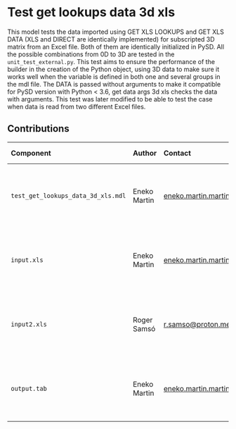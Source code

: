 Test get lookups data 3d xls
============================

This model tests the data imported using GET XLS LOOKUPS and GET XLS DATA (XLS and DIRECT are identically implemented) for subscripted 3D matrix from an Excel file. Both of them are identically initialized in PySD. All the possible combinations from 0D to 3D are tested in the `unit_test_external.py`. This test aims to ensure the performance of the builder in the creation of the Python object, using 3D data to make sure it works well when the variable is defined in both one and several groups in the mdl file. The DATA is passed without arguments to make it compatible for PySD version with Python < 3.6, get data args 3d xls checks the data with arguments.
This test was later modified to be able to test the case when data is read from two different Excel files.

Contributions
-------------

| Component                           | Author          | Contact                         | Date    | Software Version                                      |
|:----------------------------------- |:--------------- |:------------------------------- |:-------- |:---------------------------------------------------- |
| `test_get_lookups_data_3d_xls.mdl`  | Eneko Martin    | eneko.martin.martinez@gmail.com | 11/18/20 | Vensim DSS for Windows 7.3.4 single precision (x32)  |
| `input.xls`                         | Eneko Martin    | eneko.martin.martinez@gmail.com | 11/18/20 | Vensim DSS for Windows 7.3.4 single precision (x32)  |
| `input2.xls`                        | Roger Samsó     | r.samso@proton.me               | 10/17/22 | Vensim DSS for Windows 7.3.4 single precision (x32)  |
| `output.tab `                       | Eneko Martin    | eneko.martin.martinez@gmail.com | 11/18/20 | Vensim DSS for Windows 7.3.4 single precision (x32)  |
